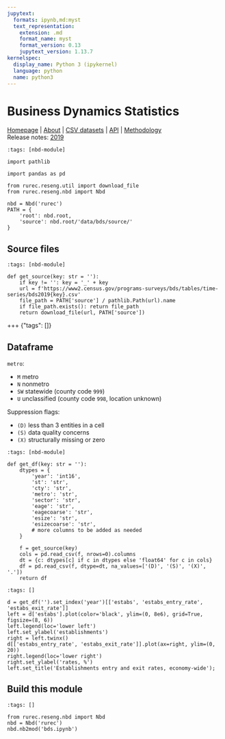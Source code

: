 ```yaml
---
jupytext:
  formats: ipynb,md:myst
  text_representation:
    extension: .md
    format_name: myst
    format_version: 0.13
    jupytext_version: 1.13.7
kernelspec:
  display_name: Python 3 (ipykernel)
  language: python
  name: python3
---
```


# Business Dynamics Statistics

[Homepage](https://www.census.gov/programs-surveys/bds.html) |
[About](https://www.census.gov/programs-surveys/bds/about.html) |
[CSV datasets](https://www.census.gov/data/datasets/time-series/econ/bds/bds-datasets.html) |
[API](https://www.census.gov/data/developers/data-sets/business-dynamics.html) |
[Methodology](https://www.census.gov/programs-surveys/bds/documentation/methodology.html)  
Release notes: [2019](https://www2.census.gov/programs-surveys/bds/updates/bds2019-release-note.pdf)

```{code-cell} ipython3
:tags: [nbd-module]

import pathlib

import pandas as pd

from rurec.reseng.util import download_file
from rurec.reseng.nbd import Nbd

nbd = Nbd('rurec')
PATH = {
    'root': nbd.root,
    'source': nbd.root/'data/bds/source/'
}
```

## Source files

```{code-cell} ipython3
:tags: [nbd-module]

def get_source(key: str = ''):
    if key != '': key = '_' + key
    url = f'https://www2.census.gov/programs-surveys/bds/tables/time-series/bds2019{key}.csv'
    file_path = PATH['source'] / pathlib.Path(url).name
    if file_path.exists(): return file_path
    return download_file(url, PATH['source'])
```

+++ {"tags": []}

## Dataframe

`metro`:
- `M` metro
- `N` nonmetro
- `SW` statewide (county code `999`)
- `U` unclassified (county code `998`, location unknown)

Suppression flags:
- `(D)` less than 3 entities in a cell
- `(S)` data quality concerns
- `(X)` structurally missing or zero

```{code-cell} ipython3
:tags: [nbd-module]

def get_df(key: str = ''):
    dtypes = {
        'year': 'int16',
        'st': 'str',
        'cty': 'str',
        'metro': 'str',
        'sector': 'str',
        'eage': 'str',
        'eagecoarse': 'str',
        'esize': 'str',
        'esizecoarse': 'str',
        # more columns to be added as needed
    }

    f = get_source(key)
    cols = pd.read_csv(f, nrows=0).columns
    dt = {c: dtypes[c] if c in dtypes else 'float64' for c in cols}
    df = pd.read_csv(f, dtype=dt, na_values=['(D)', '(S)', '(X)', '.'])
    return df
```

```{code-cell} ipython3
:tags: []

d = get_df('').set_index('year')[['estabs', 'estabs_entry_rate', 'estabs_exit_rate']]
left = d['estabs'].plot(color='black', ylim=(0, 8e6), grid=True, figsize=(8, 6))
left.legend(loc='lower left')
left.set_ylabel('establishments')
right = left.twinx()
d[['estabs_entry_rate', 'estabs_exit_rate']].plot(ax=right, ylim=(0, 20))
right.legend(loc='lower right')
right.set_ylabel('rates, %')
left.set_title('Establishments entry and exit rates, economy-wide');
```

## Build this module

```{code-cell} ipython3
:tags: []

from rurec.reseng.nbd import Nbd
nbd = Nbd('rurec')
nbd.nb2mod('bds.ipynb')
```
